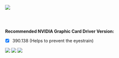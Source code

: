 ![](https://i.imgur.com/mFxi2Sv.png)

<br />
<br />

**Recommended NVIDIA Graphic Card Driver Version:** 

- [x] 390.138 (Helps to prevent the eyestrain)

![](https://i.imgur.com/bAT6U1U.png)
![](https://i.imgur.com/uybSU72.png)
![](https://i.imgur.com/YjexDba.png)
